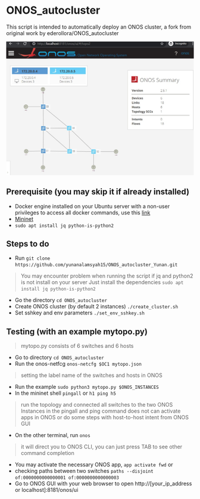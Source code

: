 # ONOS_autocluster
This script is intended to automatically deploy an ONOS cluster, a fork from original work by ederollora/ONOS_autocluster

<img src="ONOS_with_mytopo.jpg" width="640">


## Prerequisite (you may skip it if already installed)
- Docker engine installed on your Ubuntu server with a non-user privileges to access all docker commands, use this [link](https://docs.docker.com/engine/install/ubuntu/#install-using-the-convenience-script)
- [Mininet](http://mininet.org/download/#option-3-installation./-from-packages) 
- `sudo apt install jq python-is-python2`

## Steps to do
- Run `git clone https://github.com/yunanalamsyah15/ONOS_autocluster_Yunan.git`
> You may encounter problem when running the script if jq and python2 is not install on your server
> Just install the dependencies `sudo apt install jq python-is-python2`
- Go the directory `cd ONOS_autocluster`
- Create ONOS cluster (by default 2 instances) `./create_cluster.sh`
- Set sshkey and env parameters `./set_env_sshkey.sh`

## Testing (with an example mytopo.py)
> mytopo.py consists of 6 switches and 6 hosts
- Go to directory `cd ONOS_autocluster`
- Run the onos-netfcg `onos-netcfg $OC1 mytopo.json`
> setting the label name of the switches and hosts in ONOS
- Run the example `sudo python3 mytopo.py $ONOS_INSTANCES`
- In the mininet shell `pingall` or `h1 ping h5`
> run the topology and connected all switches to the two ONOS Instances
> in the pingall and ping command does not can activate apps in ONOS or do some steps with host-to-host intent from ONOS GUI
- On the other terminal, run `onos`
> it will direct you to ONOS CLI, you can just press TAB to see other command completion
- You may activate the necessary ONOS app, `app activate fwd` or 
- checking paths between two switches `paths --disjoint of:0000000000000001 of:0000000000000003`
- Go to ONOS GUI with your web browser to open http://[your_ip_address or localhost]:8181/onos/ui


